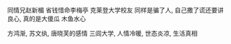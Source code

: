 



同情兄赵新楣
省钱惜命李梅亭
克莱登大学校友
同样是骗了人, 自己撒了谎还要讲良心, 真的是大傻瓜
木鱼水心

方鸿渐, 苏文纨, 唐晓芙的感情
三闾大学, 人情冷暖, 世态炎凉, 生活真相


